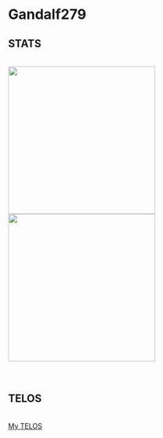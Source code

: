 # Gandalf279

## STATS
<br>
<a href="https://github.com/anuraghazra/github-readme-stats">
  <img height=300 align="center" src="https://github-readme-stats.vercel.app/api?username=gandalf279&show=reviews,discussions_started,discussions_answered,prs_merged,prs_merged_percentage&show_icons=true&theme=neon&bg_color=00000000" />
</a>
<a href="https://github.com/anuraghazra/github-readme-stats">
  <img height=300 align="center" src="https://github-readme-stats.vercel.app/api/top-langs/?username=gandalf279&layout=pie&theme=neon" />
</a>
<br>
<br>
<br>

## TELOS

<br>
<a href="https://github.com/gandalf279/gandalf279/telos.md">My TELOS</a>

